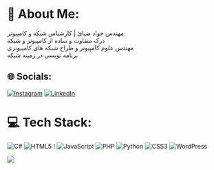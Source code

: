 # 💫 About Me:
مهندس جواد ضیائ | کارشناس شبکه و کامپیوتر<br>درک متفاوت و ساده از کامپیوتر و شبکه<br>مهندس علوم کامپیوتر و طراح شبکه های کامپیوتری<br>برنامه نویسی در زمینه شبکه


## 🌐 Socials:
[![Instagram](https://img.shields.io/badge/Instagram-%23E4405F.svg?logo=Instagram&logoColor=white)](https://instagram.com/tadbirnetwork) [![LinkedIn](https://img.shields.io/badge/LinkedIn-%230077B5.svg?logo=linkedin&logoColor=white)](https://linkedin.com/in/https://www.linkedin.com/in/https://javad-ziaei-6a25a2300/) 

# 💻 Tech Stack:
![C#](https://img.shields.io/badge/c%23-%23239120.svg?style=for-the-badge&logo=csharp&logoColor=white) ![HTML5](https://img.shields.io/badge/html5-%23E34F26.svg?style=for-the-badge&logo=html5&logoColor=white) ! ![JavaScript](https://img.shields.io/badge/javascript-%23323330.svg?style=for-the-badge&logo=javascript&logoColor=%23F7DF1E) ![PHP](https://img.shields.io/badge/php-%23777BB4.svg?style=for-the-badge&logo=php&logoColor=white) ![Python](https://img.shields.io/badge/python-3670A0?style=for-the-badge&logo=python&logoColor=ffdd54) ![CSS3](https://img.shields.io/badge/css3-%231572B6.svg?style=for-the-badge&logo=css3&logoColor=white) ![WordPress](https://img.shields.io/badge/WordPress-%23117AC9.svg?style=for-the-badge&logo=WordPress&logoColor=white)


[![](https://visitcount.itsvg.in/api?id=JavaddZiyaei&icon=0&color=0)](https://visitcount.itsvg.in)

<!-- Proudly created with GPRM ( https://gprm.itsvg.in ) -->

